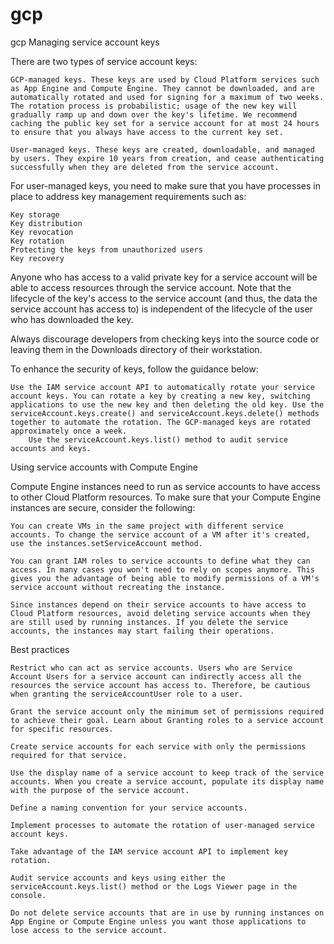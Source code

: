 # gcp
gcp
Managing service account keys

There are two types of service account keys:

    GCP-managed keys. These keys are used by Cloud Platform services such as App Engine and Compute Engine. They cannot be downloaded, and are automatically rotated and used for signing for a maximum of two weeks. The rotation process is probabilistic; usage of the new key will gradually ramp up and down over the key's lifetime. We recommend caching the public key set for a service account for at most 24 hours to ensure that you always have access to the current key set.

    User-managed keys. These keys are created, downloadable, and managed by users. They expire 10 years from creation, and cease authenticating successfully when they are deleted from the service account.

For user-managed keys, you need to make sure that you have processes in place to address key management requirements such as:

    Key storage
    Key distribution
    Key revocation
    Key rotation
    Protecting the keys from unauthorized users
    Key recovery

Anyone who has access to a valid private key for a service account will be able to access resources through the service account. Note that the lifecycle of the key's access to the service account (and thus, the data the service account has access to) is independent of the lifecycle of the user who has downloaded the key.

Always discourage developers from checking keys into the source code or leaving them in the Downloads directory of their workstation.

To enhance the security of keys, follow the guidance below:

    Use the IAM service account API to automatically rotate your service account keys. You can rotate a key by creating a new key, switching applications to use the new key and then deleting the old key. Use the serviceAccount.keys.create() and serviceAccount.keys.delete() methods together to automate the rotation. The GCP-managed keys are rotated approximately once a week.
        Use the serviceAccount.keys.list() method to audit service accounts and keys.

Using service accounts with Compute Engine

Compute Engine instances need to run as service accounts to have access to other Cloud Platform resources. To make sure that your Compute Engine instances are secure, consider the following:

    You can create VMs in the same project with different service accounts. To change the service account of a VM after it's created, use the instances.setServiceAccount method.

    You can grant IAM roles to service accounts to define what they can access. In many cases you won't need to rely on scopes anymore. This gives you the advantage of being able to modify permissions of a VM's service account without recreating the instance.

    Since instances depend on their service accounts to have access to Cloud Platform resources, avoid deleting service accounts when they are still used by running instances. If you delete the service accounts, the instances may start failing their operations.

Best practices

    Restrict who can act as service accounts. Users who are Service Account Users for a service account can indirectly access all the resources the service account has access to. Therefore, be cautious when granting the serviceAccountUser role to a user.

    Grant the service account only the minimum set of permissions required to achieve their goal. Learn about Granting roles to a service account for specific resources.

    Create service accounts for each service with only the permissions required for that service.

    Use the display name of a service account to keep track of the service accounts. When you create a service account, populate its display name with the purpose of the service account.

    Define a naming convention for your service accounts.

    Implement processes to automate the rotation of user-managed service account keys.

    Take advantage of the IAM service account API to implement key rotation.

    Audit service accounts and keys using either the serviceAccount.keys.list() method or the Logs Viewer page in the console.

    Do not delete service accounts that are in use by running instances on App Engine or Compute Engine unless you want those applications to lose access to the service account.
